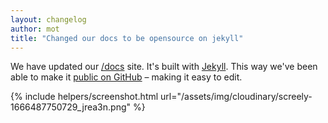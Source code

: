 ```yaml
---
layout: changelog
author: mot
title: "Changed our docs to be opensource on jekyll"
---
```


We have updated our [/docs](/docs) site. It's built with [Jekyll](https://jekyllrb.com/). This way we've been able to make it [public on GitHub](https://github.com/dotenv-org/www) – making it easy to edit.

{% include helpers/screenshot.html url="/assets/img/cloudinary/screely-1666487750729_jrea3n.png" %}
